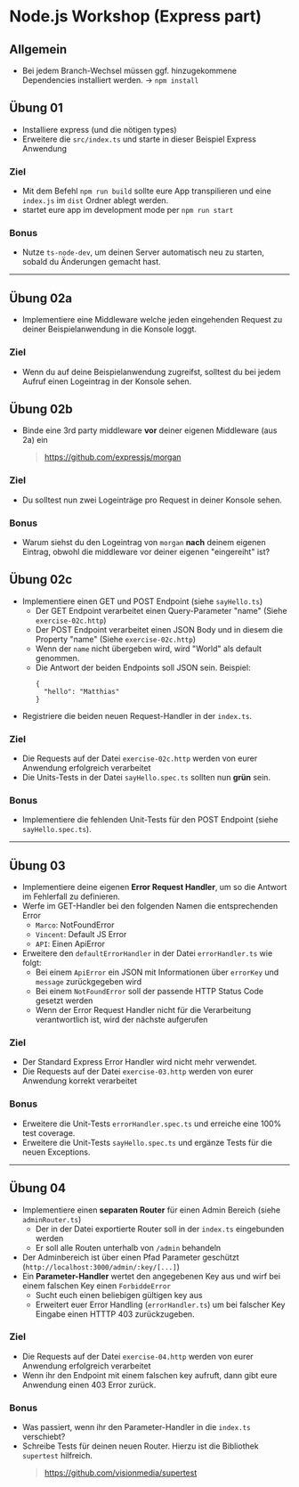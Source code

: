 # Node.js Workshop (Express part)

## Allgemein
* Bei jedem Branch-Wechsel müssen ggf. hinzugekommene Dependencies installiert werden. -> `npm install`

## Übung 01
* Installiere express (und die nötigen types)
* Erweitere die `src/index.ts` und starte in dieser Beispiel Express Anwendung
  
### Ziel
* Mit dem Befehl `npm run build` sollte eure App transpilieren und 
  eine `index.js` im `dist` Ordner ablegt werden.
* startet eure app im development mode per `npm run start`

### Bonus
* Nutze `ts-node-dev`, um deinen Server automatisch neu zu starten, sobald du Änderungen gemacht hast.

- - -

## Übung 02a
* Implementiere eine Middleware welche jeden eingehenden Request zu deiner Beispielanwendung in die Konsole loggt.

### Ziel
* Wenn du auf deine Beispielanwendung zugreifst, solltest du bei jedem Aufruf einen Logeintrag in der Konsole sehen.

## Übung 02b
* Binde eine 3rd party middleware **vor** deiner eigenen Middleware (aus 2a) ein 
  > https://github.com/expressjs/morgan

### Ziel
* Du solltest nun zwei Logeinträge pro Request in deiner Konsole sehen.

### Bonus
* Warum siehst du den Logeintrag von `morgan` **nach** deinem eigenen Eintrag, obwohl die middleware vor deiner eigenen "eingereiht" ist?

## Übung 02c
* Implementiere einen GET und POST Endpoint (siehe `sayHello.ts`)
  * Der GET Endpoint verarbeitet einen Query-Parameter "name" (Siehe `exercise-02c.http`)
  * Der POST Endpoint verarbeitet einen JSON Body und in diesem die Property "name" (Siehe `exercise-02c.http`)
  * Wenn der `name` nicht übergeben wird, wird "World" als default genommen.
  * Die Antwort der beiden Endpoints soll JSON sein. Beispiel:
    ```
    {
      "hello": "Matthias"
    }
    ```
* Registriere die beiden neuen Request-Handler in der `index.ts`.

### Ziel
* Die Requests auf der Datei `exercise-02c.http` werden von eurer Anwendung erfolgreich verarbeitet
* Die Units-Tests in der Datei `sayHello.spec.ts` sollten nun **grün** sein.

### Bonus
* Implementiere die fehlenden Unit-Tests für den POST Endpoint (siehe `sayHello.spec.ts`).

- - -

## Übung 03
* Implementiere deine eigenen **Error Request Handler**, um so die Antwort im Fehlerfall zu definieren.
* Werfe im GET-Handler bei den folgenden Namen die entsprechenden Error
  * `Marco`: NotFoundError
  * `Vincent`: Default JS Error
  * `API`: Einen ApiError
* Erweitere den `defaultErrorHandler` in der Datei `errorHandler.ts` wie folgt:
  * Bei einem `ApiError` ein JSON mit Informationen über `errorKey` und `message` zurückgegeben wird
  * Bei einem `NotFoundError` soll der passende HTTP Status Code gesetzt werden
  * Wenn der Error Request Handler nicht für die Verarbeitung verantwortlich ist, wird der nächste aufgerufen

### Ziel
* Der Standard Express Error Handler wird nicht mehr verwendet.
* Die Requests auf der Datei `exercise-03.http` werden von eurer Anwendung korrekt verarbeitet

### Bonus
* Erweitere die Unit-Tests `errorHandler.spec.ts` und erreiche eine 100% test coverage.
* Erweitere die Unit-Tests `sayHello.spec.ts` und ergänze Tests für die neuen Exceptions.

- - -

## Übung 04
* Implementiere einen **separaten Router** für einen Admin Bereich (siehe `adminRouter.ts`)
  * Der in der Datei exportierte Router soll in der `index.ts` eingebunden werden 
  * Er soll alle Routen unterhalb von `/admin` behandeln
* Der Adminbereich ist über einen Pfad Parameter geschützt (`http://localhost:3000/admin/:key/[...]`)
* Ein **Parameter-Handler** wertet den angegebenen Key aus und wirf bei einem falschen Key einen `ForbiddeError`
  * Sucht euch einen beliebigen gültigen key aus
  * Erweitert euer Error Handling (`errorHandler.ts`) um bei falscher Key Eingabe einen HTTTP 403 zurückzugeben. 

### Ziel
* Die Requests auf der Datei `exercise-04.http` werden von eurer Anwendung erfolgreich verarbeitet
* Wenn ihr den Endpoint mit einem falschen key aufruft, dann gibt eure Anwendung einen 403 Error zurück.

### Bonus
* Was passiert, wenn ihr den Parameter-Handler in die `index.ts` verschiebt?
* Schreibe Tests für deinen neuen Router. Hierzu ist die Bibliothek `supertest` hilfreich.
  > https://github.com/visionmedia/supertest
